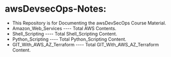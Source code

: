 # awsDevsecOps-Notes:
- This Repository is for Documenting the awsDevSecOps Course Material.
- Amazon_Web_Services           ---- Total AWS Contents.
- Shell_Scripting               ---- Total Shell_Scripting Content.
- Python_Scripting              ---- Total Python_Scripting Content.
- GIT_With_AWS_AZ_Terraform     ---- Total GIT_With_AWS_AZ_Terraform Content.    
